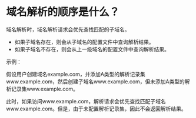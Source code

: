 # 域名解析的顺序是什么？<a name="dns_faq_011"></a>

域名解析时，域名解析请求会优先查找匹配的子域名。

-   如果子域名存在，则会从子域名的配置文件中查询解析结果。
-   如果子域名不存在，则会从上一级域名的配置文件中查询解析结果。

示例：

假设用户创建域名example.com，并添加A类型的解析记录集www.example.com，然后创建子域名www.example.com，但未添加A类型的解析记录集www.example.com。

此时，如果访问www.example.com，解析请求会优先查找匹配子域名www.example.com。但是，由于未配置解析记录集，因此不会返回解析结果。


